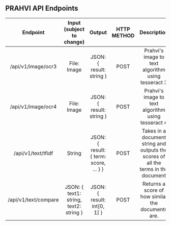 ## PRAHVI API Endpoints

|           Endpoint           |        Input (subject to change)       |                 Output                 | HTTP METHOD |                                     Description                                    |
|:----------------------------:|:--------------------------------------:|:--------------------------------------:|:-----------:|:----------------------------------------------------------------------------------:|
| <domain>/api/v1/image/ocr3   | File: Image                            | JSON: { result: string }               | POST        | Prahvi's image to text algorithm using tesseract 3                                 |
| <domain>/api/v1/image/ocr4   | File: Image                            | JSON: { result: string }               | POST        | Prahvi's image to text algorithm using tesseract 4                                 |
| <domain>/api/v1/text/tfidf   | String                                 | JSON: { result: { term: score, ... } } | POST        | Takes in a document string and outputs the scores of all the terms in the document |
| <domain>/api/v1/text/compare | JSON: { text1: string, text2: string } | JSON: { result: int[0, 1] }            | POST        | Returns a score of how similar the documents are.                                  |
